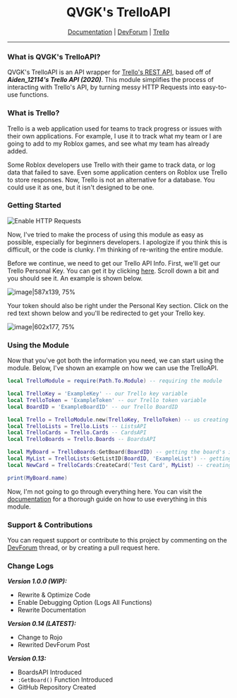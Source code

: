 <div align=center>

# QVGK's TrelloAPI
[Documentation](https://docs.qvgk.org/trelloapi/) | [DevForum](https://devforum.roblox.com/t/qvgks-trelloapi/2090796) | [Trello](https://trello.com)

---

</div>

### What is QVGK's TrelloAPI?
QVGK's TrelloAPI is an API wrapper for [Trello's REST API](https://developer.atlassian.com/cloud/trello/rest/), based off of ***Aiden_12114's Trello API (2020)***. This module simplifies the process of interacting with Trello's API, by turning messy HTTP Requests into easy-to-use functions.

### What is Trello?
Trello is a web application used for teams to track progress or issues with their own applications. For example, I use it to track what my team or I are going to add to my Roblox games, and see what my team has already added.

Some Roblox developers use Trello with their game to track data, or log data that failed to save. Even some application centers on Roblox use Trello to store responses.
Now, Trello is not an alternative for a database. You could use it as one, but it isn't designed to be one.

### Getting Started

![Enable HTTP Requests](https://img.shields.io/static/v1?label=%E2%9A%A0&message=Enable%20HTTP%20Requests&color=orange&style=for-the-badge)

Now, I've tried to make the process of using this module as easy as possible, especially for beginners developers. I apologize if you think this is difficult, or the code is clunky. I'm thinking of re-writing the entire module.

Before we continue, we need to get our Trello API Info. First, we'll get our Trello Personal Key. You can get it by clicking [here](https://trello.com/app-key). Scroll down a bit and you should see it. An example is shown below.

![image|587x139, 75%](https://devforum-uploads.s3.dualstack.us-east-2.amazonaws.com/uploads/original/4X/7/d/5/7d512eb7cc94916bf924630be725b351b7818775.png)

Your token should also be right under the Personal Key section. Click on the red text shown below and you'll be redirected to get your Trello key.

![image|602x177, 75%](https://devforum-uploads.s3.dualstack.us-east-2.amazonaws.com/uploads/original/4X/b/1/8/b185511c4bc81539c5a8a98b004445f83b1daee4.png)

### Using the Module
Now that you've got both the information you need, we can start using the module. Below, I've shown an example on how we can use the TrelloAPI.

```lua
local TrelloModule = require(Path.To.Module) -- requiring the module

local TrelloKey = 'ExampleKey' -- our Trello key variable
local TrelloToken = 'ExampleToken' -- our Trello token variable
local BoardID = 'ExampleBoardID' -- our Trello BoardID

local Trello = TrelloModule.new(TrelloKey, TrelloToken) -- us creating a new Trello object
local TrelloLists = Trello.Lists -- ListsAPI
local TrelloCards = Trello.Cards -- CardsAPI
local TrelloBoards = Trello.Boards -- BoardsAPI

local MyBoard = TrelloBoards:GetBoard(BoardID) -- getting the board's info
local MyList = TrelloLists:GetListID(BoardID, 'ExampleList') -- getting an existing list
local NewCard = TrelloCards:CreateCard('Test Card', MyList) -- creating a new card

print(MyBoard.name)
```

Now, I'm not going to go through everything here. You can visit the [documentation](https://docs.qvgk.org/trelloapi) for a thorough guide on how to use everything in this module.

### Support & Contributions
You can request support or contribute to this project by commenting on the [DevForum](https://devforum.roblox.com/t/qvgks-trelloapi/2090796) thread, or by creating a pull request here.

### Change Logs
***Version 1.0.0 (WIP):***
- Rewrite & Optimize Code
- Enable Debugging Option (Logs All Functions)
- Rewrite Documentation

***Version 0.14 (LATEST):***
- Change to Rojo
- Rewrited DevForum Post

***Version 0.13:***
- BoardsAPI Introduced
- `:GetBoard()` Function Introduced
- GitHub Repository Created
